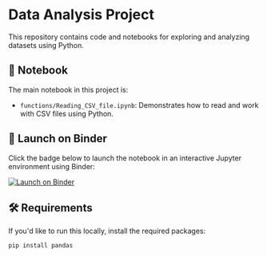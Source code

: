 # Data Analysis Project

This repository contains code and notebooks for exploring and analyzing datasets using Python.

## 📂 Notebook

The main notebook in this project is:

- `functions/Reading_CSV_file.ipynb`: Demonstrates how to read and work with CSV files using Python.

## 🚀 Launch on Binder

Click the badge below to launch the notebook in an interactive Jupyter environment using Binder:

[![Launch on Binder](https://mybinder.org/badge_logo.svg)](https://mybinder.org/v2/gh/Christine-97/data-analysis-project/master?filepath=functions/Reading_CSV_file.ipynb)

## 🛠 Requirements

If you'd like to run this locally, install the required packages:

```bash
pip install pandas
